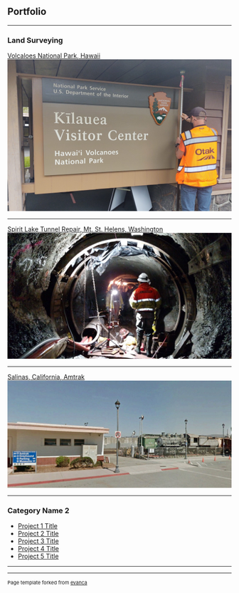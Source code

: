 ## Portfolio

---

### Land Surveying 

[Volcaloes National Park, Hawaii](dcbreneman.github.io/Havo2.md)
<img src="images/havo2.jpg?raw=true"/>

---

[Spirit Lake Tunnel Repair, Mt. St. Helens, Washington](http://example.com/)
<img src="images/Spirit-Lake-Tunnel-Survey_2.jpg?raw=true"/>

---

[Salinas, California, Amtrak](http://example.com/)
<img src="images/AmtrakSalinas.jpg?raw=true"/>

---

### Category Name 2

- [Project 1 Title](http://example.com/)
- [Project 2 Title](http://example.com/)
- [Project 3 Title](http://example.com/)
- [Project 4 Title](http://example.com/)
- [Project 5 Title](http://example.com/)

---




---
<p style="font-size:11px">Page template forked from <a href="https://github.com/evanca/quick-portfolio">evanca</a></p>
<!-- Remove above link if you don't want to attibute -->
